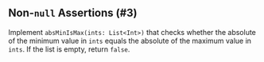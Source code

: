 ## Non-`null` Assertions (#3)

Implement `absMinIsMax(ints: List<Int>)` that checks whether the absolute of
the minimum value in `ints` equals the absolute of the maximum value in `ints`.
If the list is empty, return `false`.
